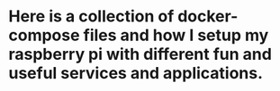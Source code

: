 # Here is a collection of docker-compose files and how I setup my raspberry pi with different fun and useful services and applications.
